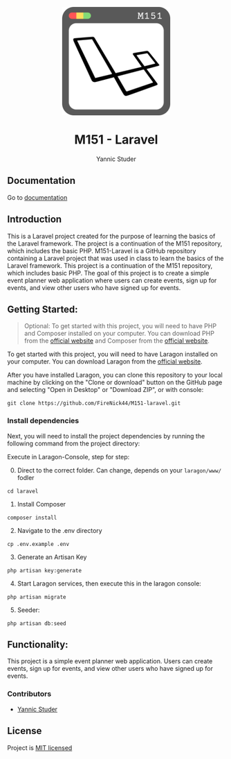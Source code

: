 <p align="center">
   <img align="center" src="./public/svg/logo.svg" height="250px">
</p>
<h1 align="center">
   M151 - Laravel
</h1>
<p align="center">
   Yannic Studer
</p>

## Documentation
Go to [documentation](./doc.md)

## Introduction
This is a Laravel project created for the purpose of learning the basics of the Laravel framework. The project is a continuation of the M151 repository, which includes the basic PHP. M151-Laravel is a GitHub repository containing a Laravel project that was used in class to learn the basics of the Laravel framework. This project is a continuation of the M151 repository, which includes basic PHP. The goal of this project is to create a simple event planner web application where users can create events, sign up for events, and view other users who have signed up for events.

## Getting Started:

> Optional:
> To get started with this project, you will need to have PHP and Composer installed on your computer. You can download PHP from the [official website](https://www.php.net/downloads) and Composer from the [official website](https://getcomposer.org/).

To get started with this project, you will need to have Laragon installed on your computer. You can download Laragon from the [official website](https://laragon.org/download/).

After you have installed Laragon, you can clone this repository to your local machine by clicking on the "Clone or download" button on the GitHub page and selecting "Open in Desktop" or "Download ZIP", or with console:

```
git clone https://github.com/FireNick44/M151-laravel.git
```

### Install dependencies
Next, you will need to install the project dependencies by running the following command from the project directory:

Execute in Laragon-Console, step for step:

0. Direct to the correct folder. Can change, depends on your `laragon/www/` fodler

```
cd laravel
```

1. Install Composer

```
composer install
```

2. Navigate to the .env directory

```
cp .env.example .env
```

3. Generate an Artisan Key

```
php artisan key:generate
```

4. Start Laragon services, then execute this in the laragon console:

```
php artisan migrate
```

5. Seeder:

```
php artisan db:seed
```


## Functionality:

This project is a simple event planner web application. Users can create events, sign up for events, and view other users who have signed up for events.

### Contributors

 - [Yannic Studer](https://github.com/FireNick44)

 ## License
Project is [MIT licensed](./LICENSE)
